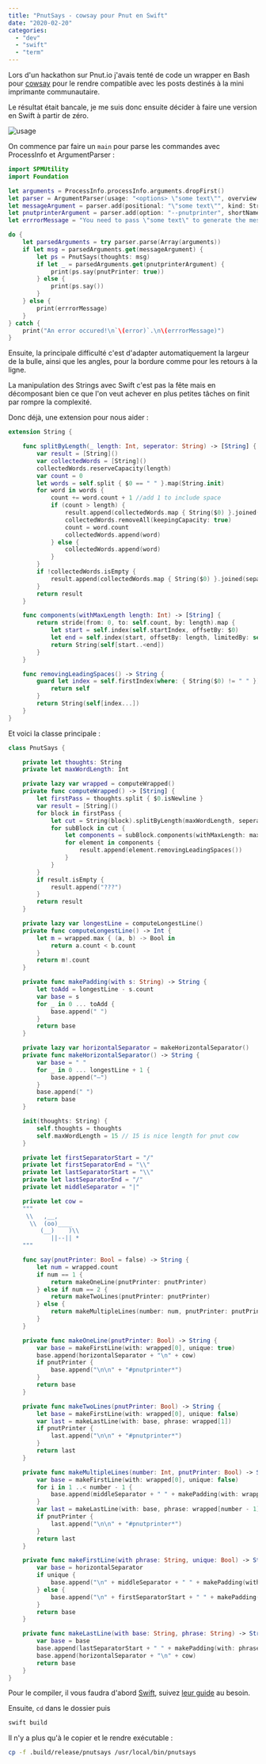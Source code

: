 ```yaml
---
title: "PnutSays - cowsay pour Pnut en Swift"
date: "2020-02-20"
categories: 
  - "dev"
  - "swift"
  - "term"
---
```


Lors d'un hackathon sur Pnut.io j'avais tenté de code un wrapper en Bash pour [cowsay](https://fr.wikipedia.org/wiki/Cowsay) pour le rendre compatible avec les posts destinés à la mini imprimante communautaire.

Le résultat était bancale, je me suis donc ensuite décider à faire une version en Swift à partir de zéro.

![usage](http://aya.io/misc/pnutsays-welcome.png)

On commence par faire un `main` pour parse les commandes avec ProcessInfo et ArgumentParser :

```swift
import SPMUtility
import Foundation

let arguments = ProcessInfo.processInfo.arguments.dropFirst()
let parser = ArgumentParser(usage: "<options> \"some text\"", overview: "A command-line tool similar to cowsay, dedicated to pnut.io")
let messageArgument = parser.add(positional: "\"some text\"", kind: String.self, optional: false, usage: "The text that will be included in the speech bubble")
let pnutprinterArgument = parser.add(option: "--pnutprinter", shortName: "-p", kind: Bool.self, usage: "Adds a tag which triggers pnut's printer")
let errrorMessage = "You need to pass \"some text\" to generate the message. Use --help to list arguments and options."

do {
    let parsedArguments = try parser.parse(Array(arguments))
    if let msg = parsedArguments.get(messageArgument) {
        let ps = PnutSays(thoughts: msg)
        if let _ = parsedArguments.get(pnutprinterArgument) {
            print(ps.say(pnutPrinter: true))
        } else {
            print(ps.say())
        }
    } else {
        print(errrorMessage)
    }
} catch {
    print("An error occured!\n`\(error)`.\n\(errrorMessage)")
}
```

Ensuite, la principale difficulté c'est d'adapter automatiquement la largeur de la bulle, ainsi que les angles, pour la bordure comme pour les retours à la ligne.

La manipulation des Strings avec Swift c'est pas la fête mais en décomposant bien ce que l'on veut achever en plus petites tâches on finit par rompre la complexité.

Donc déjà, une extension pour nous aider :

```swift
extension String {

    func splitByLength(_ length: Int, seperator: String) -> [String] {
        var result = [String]()
        var collectedWords = [String]()
        collectedWords.reserveCapacity(length)
        var count = 0
        let words = self.split { $0 == " " }.map(String.init)
        for word in words {
            count += word.count + 1 //add 1 to include space
            if (count > length) {
                result.append(collectedWords.map { String($0) }.joined(separator: seperator) )
                collectedWords.removeAll(keepingCapacity: true)
                count = word.count
                collectedWords.append(word)
            } else {
                collectedWords.append(word)
            }
        }
        if !collectedWords.isEmpty {
            result.append(collectedWords.map { String($0) }.joined(separator: seperator))
        }
        return result
    }

    func components(withMaxLength length: Int) -> [String] {
        return stride(from: 0, to: self.count, by: length).map {
            let start = self.index(self.startIndex, offsetBy: $0)
            let end = self.index(start, offsetBy: length, limitedBy: self.endIndex) ?? self.endIndex
            return String(self[start..<end])
        }
    }

    func removingLeadingSpaces() -> String {
        guard let index = self.firstIndex(where: { String($0) != " " }) else {
            return self
        }
        return String(self[index...])
    }
}
```

Et voici la classe principale :

```swift
class PnutSays {

    private let thoughts: String
    private let maxWordLength: Int

    private lazy var wrapped = computeWrapped()
    private func computeWrapped() -> [String] {
        let firstPass = thoughts.split { $0.isNewline }
        var result = [String]()
        for block in firstPass {
            let cut = String(block).splitByLength(maxWordLength, seperator: " ")
            for subBlock in cut {
                let components = subBlock.components(withMaxLength: maxWordLength)
                for element in components {
                    result.append(element.removingLeadingSpaces())
                }
            }
        }
        if result.isEmpty {
            result.append("???")
        }
        return result
    }

    private lazy var longestLine = computeLongestLine()
    private func computeLongestLine() -> Int {
        let m = wrapped.max { (a, b) -> Bool in
            return a.count < b.count
        }
        return m!.count
    }

    private func makePadding(with s: String) -> String {
        let toAdd = longestLine - s.count
        var base = s
        for _ in 0 ... toAdd {
            base.append(" ")
        }
        return base
    }

    private lazy var horizontalSeparator = makeHorizontalSeparator()
    private func makeHorizontalSeparator() -> String {
        var base = " "
        for _ in 0 ... longestLine + 1 {
            base.append("–")
        }
        base.append(" ")
        return base
    }

    init(thoughts: String) {
        self.thoughts = thoughts
        self.maxWordLength = 15 // 15 is nice length for pnut cow
    }

    private let firstSeparatorStart = "/"
    private let firstSeparatorEnd = "\\"
    private let lastSeparatorStart = "\\"
    private let lastSeparatorEnd = "/"
    private let middleSeparator = "|"

    private let cow =
    """
     \\   ,__,
      \\  (oo)____
         (__)    )\\
            ||--|| *
    """

    func say(pnutPrinter: Bool = false) -> String {
        let num = wrapped.count
        if num == 1 {
            return makeOneLine(pnutPrinter: pnutPrinter)
        } else if num == 2 {
            return makeTwoLines(pnutPrinter: pnutPrinter)
        } else {
            return makeMultipleLines(number: num, pnutPrinter: pnutPrinter)
        }
    }

    private func makeOneLine(pnutPrinter: Bool) -> String {
        var base = makeFirstLine(with: wrapped[0], unique: true)
        base.append(horizontalSeparator + "\n" + cow)
        if pnutPrinter {
            base.append("\n\n" + "#pnutprinter*")
        }
        return base
    }

    private func makeTwoLines(pnutPrinter: Bool) -> String {
        let base = makeFirstLine(with: wrapped[0], unique: false)
        var last = makeLastLine(with: base, phrase: wrapped[1])
        if pnutPrinter {
            last.append("\n\n" + "#pnutprinter*")
        }
        return last
    }

    private func makeMultipleLines(number: Int, pnutPrinter: Bool) -> String {
        var base = makeFirstLine(with: wrapped[0], unique: false)
        for i in 1 ..< number - 1 {
            base.append(middleSeparator + " " + makePadding(with: wrapped[i]) + middleSeparator + "\n")
        }
        var last = makeLastLine(with: base, phrase: wrapped[number - 1])
        if pnutPrinter {
            last.append("\n\n" + "#pnutprinter*")
        }
        return last
    }

    private func makeFirstLine(with phrase: String, unique: Bool) -> String {
        var base = horizontalSeparator
        if unique {
            base.append("\n" + middleSeparator + " " + makePadding(with: phrase) + middleSeparator + "\n")
        } else {
            base.append("\n" + firstSeparatorStart + " " + makePadding(with: phrase) + firstSeparatorEnd + "\n")
        }
        return base
    }

    private func makeLastLine(with base: String, phrase: String) -> String {
        var base = base
        base.append(lastSeparatorStart + " " + makePadding(with: phrase) + lastSeparatorEnd + "\n")
        base.append(horizontalSeparator + "\n" + cow)
        return base
    }
}
```

Pour le compiler, il vous faudra d'abord [Swift](https://swift.org/download/), suivez [leur guide](https://swift.org/download/#using-downloads) au besoin.

Ensuite, `cd` dans le dossier puis

```bash
swift build
```

Il n'y a plus qu'à le copier et le rendre exécutable :

```bash
cp -f .build/release/pnutsays /usr/local/bin/pnutsays
```
